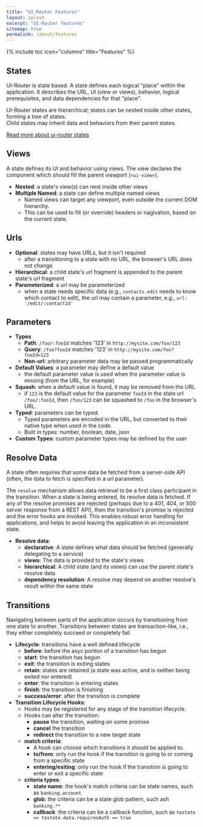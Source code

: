 ```yaml
---
title: "UI-Router Features"
layout: splash
excerpt: "UI-Router features"
sitemap: true
permalink: /about/features
---
```


{% include toc icon="columns" title="Features" %}

## States

UI-Router is state based.  A state defines each logical "place" within the application. 
It describes the URL, UI (view or views), behavior, logical prerequisites, and data dependencies for that "place". 
  
UI-Router states are hierarchical; states can be nested inside other states, forming a tree of states.  
Child states may inherit data and behaviors from their parent states.

[Read more about ui-router states](/about/states)

## Views

A state defines its UI and behavior using views.  The view declares the component which should fill the 
parent viewport (`<ui-view>`).

- **Nested**: a state's view(s) can nest inside other views
- **Multiple Named**: a state can define multiple named views
    - Named views can target any viewport, even outside the current DOM hierarchy.
    - This can be used to fill (or override) headers or nagivation, based on the current state.

## Urls

- **Optional**: states may have URLs, but it isn't required
    - after a transitioning to a state with no URL, the browser's URL does not change
- **Hierarchical**: a child state's url fragment is appended to the parent state's url fragment
- **Parameterized**: a url may be parameterized  
    - when a state needs specific data (e.g., `contacts.edit` needs to know which contact to edit), the url
    may contain a parameter, e.g., `url: '/edit/:contactId'`
    
## Parameters

- **Types**
    - **Path**: `/foo/:fooId` matches '123' in `http://mysite.com/foo/123`
    - **Query**: `/foo?fooId` matches '123' in `http://mysite.com/foo?fooId=123`
    - **Non-url**: arbitrary parameter data may be passed programmatically
- **Default Values**: a parameter may define a default value
    - the default parameter value is used when the parameter value is missing (from the URL, for example)
- **Squash**: when a default value is found, it may be removed from the URL
    - if `123` is the default value for the parameter `fooId` in the state url `/foo/:fooId`, then `/foo/123` can 
    be squashed to `/foo` in the browser's URL.
- **Typed**: parameters can be typed.
    - Typed parameters are encoded in the URL, but converted to their native type when used in the code.
    - Built in types: number, boolean, date, json
- **Custom Types**: custom parameter types may be defined by the user
    
        
## Resolve Data

A state often requires that some data be fetched from a server-side API (often, the data to fetch is specified
in a url parameter).  

The `resolve` mechanism allows data retrieval to be a first class participant in the transition.  When a state is
being entered, its resolve data is fetched.  If any of the resolve promises are rejected (perhaps due to a 401, 
404, or 500 server response from a REST API), then the transition's promise is rejected and the error hooks are
invoked.  This enables robust error handling for applications, and helps to avoid leaving the application in an 
inconsistent state.

- **Resolve data**: 
    - **declarative**: A state defines what data should be fetched (generally delegating to a service)
    - **views**: The data is provided to the state's views
    - **hierarchical**: A child state (and its views) can use the parent state's resolve data
    - **dependency resolution**: A resolve may depend on another resolve's result within the same state
    
## Transitions

Navigating between parts of the application occurs by transitioning from one state to another.
Transitions between states are transaction-like, i.e., they either completely succeed or completely fail.

- **Lifecycle**: transitions have a well defined lifecycle
    - **before**: before the asyc portion of a transition has begun
    - **start**: the transition has begun
    - **exit**: the transition is exiting states
    - **retain**: states are retained (a state was active, and is neither being exited nor entered)
    - **enter**: the transition is entering states
    - **finish**: the transition is finishing
    - **success/error**: after the transition is complete
- **Transition Lifecycle Hooks**: 
    - Hooks may be registered for any stage of the transition lifecycle.
    - Hooks can alter the transition:
        - **pause** the transition, waiting on some promise
        - **cancel** the transition
        - **redirect** the transition to a new target state
    - **match criteria**: 
        - A hook can choose which transitions it should be applied to.  
        - **to/from**: only run the hook if the transition is going to or coming from a specific state
        - **entering/exiting**: only run the hook if the transition is going to enter or exit a specific state
    - **criteria types**:
        - **state name**: the hook's match criteria can be state names, such as `banking.account`
        - **glob**: the criteria can be a state glob pattern, such ash `banking.**`
        - **callback**: the criteria can be a callback function, such as `tostate => tostate.data.requiresAuth == true`

